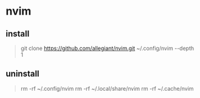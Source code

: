 # nvim
## install
> git clone https://github.com/allegiant/nvim.git ~/.config/nvim --depth 1 

## uninstall
> rm -rf ~/.config/nvim
> rm -rf ~/.local/share/nvim
> rm -rf ~/.cache/nvim

